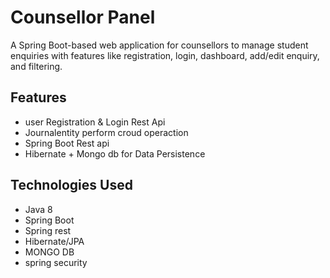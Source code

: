 # Counsellor Panel

A Spring Boot-based web application for counsellors to manage student enquiries with features like registration, login, dashboard, add/edit enquiry, and filtering.

## Features

- user Registration & Login Rest Api
- Journalentity perform croud operaction
- Spring Boot Rest api
- Hibernate + Mongo db for Data Persistence

## Technologies Used

- Java 8
- Spring Boot
- Spring rest
- Hibernate/JPA
- MONGO DB
- spring security


